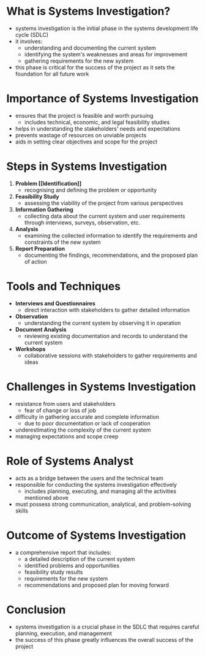 # What is Systems Investigation?
- systems investigation is the initial phase in the systems development life cycle (SDLC)
- it involves:
	- understanding and documenting the current system
	- identifying the system's weaknesses and areas for improvement
	- gathering requirements for the new system
- this phase is critical for the success of the project as it sets the foundation for all future work

# Importance of Systems Investigation
- ensures that the project is feasible and worth pursuing
	- includes technical, economic, and legal feasibility studies
- helps in understanding the stakeholders' needs and expectations
- prevents wastage of resources on unviable projects
- aids in setting clear objectives and scope for the project

# Steps in Systems Investigation
1. **Problem [[Identification]]**
	- recognising and defining the problem or opportunity
2. **Feasibility Study**
	- assessing the viability of the project from various perspectives
3. **Information Gathering**
	- collecting data about the current system and user requirements through interviews, surveys, observation, etc.
4. **Analysis**
	- examining the collected information to identify the requirements and constraints of the new system
5. **Report Preparation**
	- documenting the findings, recommendations, and the proposed plan of action

# Tools and Techniques
- **Interviews and Questionnaires**
	- direct interaction with stakeholders to gather detailed information
- **Observation**
	- understanding the current system by observing it in operation
- **Document Analysis**
	- reviewing existing documentation and records to understand the current system
- **Workshops**
	- collaborative sessions with stakeholders to gather requirements and ideas

# Challenges in Systems Investigation
- resistance from users and stakeholders
	- fear of change or loss of job
- difficulty in gathering accurate and complete information
	- due to poor documentation or lack of cooperation
- underestimating the complexity of the current system
- managing expectations and scope creep

# Role of Systems Analyst
- acts as a bridge between the users and the technical team
- responsible for conducting the systems investigation effectively
	- includes planning, executing, and managing all the activities mentioned above
- must possess strong communication, analytical, and problem-solving skills

# Outcome of Systems Investigation
- a comprehensive report that includes:
	- a detailed description of the current system
	- identified problems and opportunities
	- feasibility study results
	- requirements for the new system
	- recommendations and proposed plan for moving forward

# Conclusion
- systems investigation is a crucial phase in the SDLC that requires careful planning, execution, and management
- the success of this phase greatly influences the overall success of the project